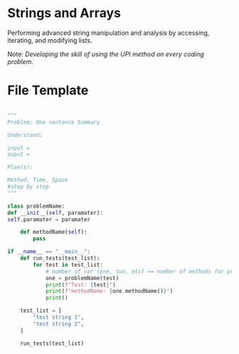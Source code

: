 # Strings and Arrays

Performing advanced string manipulation and analysis by accessing, iterating, and modifying lists.

Note: _Developing the skill of using the UPI method on every coding problem._

# File Template

```python

"""
Problem: One sentence Summary

Understand:

input =
ouput =

Plan(s):

Method, Time, Space
#step by step
"""

class problemName:
def __init__(self, paramater):
self.paramater = paramater

    def methodName(self):
        pass

if __name__ == "__main__":
    def run_tests(test_list):
        for test in test_list:
            # number of var (one, two, etc) == number of methods for problem
            one = problemName(test)
            print(f"Test: {test}")
            print(f"methodName: {one.methodName()}")
            print()

    test_list = [
        "test string 1",
        "test string 2",
    ]

    run_tests(test_list)
```
